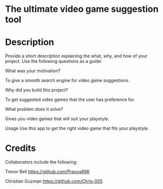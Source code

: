 # The ultimate video game suggestion tool

# Description
Provide a short description explaining the what, why, and how of your project. Use the following questions as a guide:

What was your motivation?

To give a smooth search engine for video game suggestions.

Why did you build this project?

To get suggested video games that the user has preference for.

What problem does it solve?

Gives you video games that will suit your playstyle.

Usage
Use this app to get the right  video game that fits your playstyle.

# Credits
Collaborators include the following:

Trevor Bell https://github.com/Pravus696

Christian Guzman https://github.com/Chris-005
